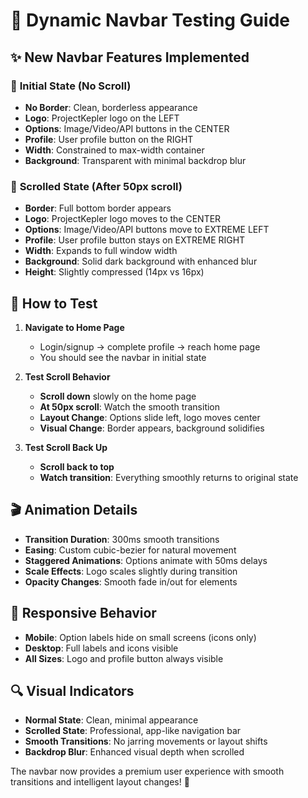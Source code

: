 # 🧪 Dynamic Navbar Testing Guide

## ✨ New Navbar Features Implemented

### 📍 **Initial State (No Scroll)**
- **No Border**: Clean, borderless appearance
- **Logo**: ProjectKepler logo on the LEFT
- **Options**: Image/Video/API buttons in the CENTER  
- **Profile**: User profile button on the RIGHT
- **Width**: Constrained to max-width container
- **Background**: Transparent with minimal backdrop blur

### 📜 **Scrolled State (After 50px scroll)**
- **Border**: Full bottom border appears
- **Logo**: ProjectKepler logo moves to the CENTER
- **Options**: Image/Video/API buttons move to EXTREME LEFT
- **Profile**: User profile button stays on EXTREME RIGHT
- **Width**: Expands to full window width
- **Background**: Solid dark background with enhanced blur
- **Height**: Slightly compressed (14px vs 16px)

## 🎯 How to Test

1. **Navigate to Home Page**
   - Login/signup → complete profile → reach home page
   - You should see the navbar in initial state

2. **Test Scroll Behavior**
   - **Scroll down** slowly on the home page
   - **At 50px scroll**: Watch the smooth transition
   - **Layout Change**: Options slide left, logo moves center
   - **Visual Change**: Border appears, background solidifies

3. **Test Scroll Back Up**
   - **Scroll back to top**
   - **Watch transition**: Everything smoothly returns to original state

## 🎬 Animation Details

- **Transition Duration**: 300ms smooth transitions
- **Easing**: Custom cubic-bezier for natural movement
- **Staggered Animations**: Options animate with 50ms delays
- **Scale Effects**: Logo scales slightly during transition
- **Opacity Changes**: Smooth fade in/out for elements

## 📱 Responsive Behavior

- **Mobile**: Option labels hide on small screens (icons only)
- **Desktop**: Full labels and icons visible
- **All Sizes**: Logo and profile button always visible

## 🔍 Visual Indicators

- **Normal State**: Clean, minimal appearance
- **Scrolled State**: Professional, app-like navigation bar
- **Smooth Transitions**: No jarring movements or layout shifts
- **Backdrop Blur**: Enhanced visual depth when scrolled

The navbar now provides a premium user experience with smooth transitions and intelligent layout changes! 🚀